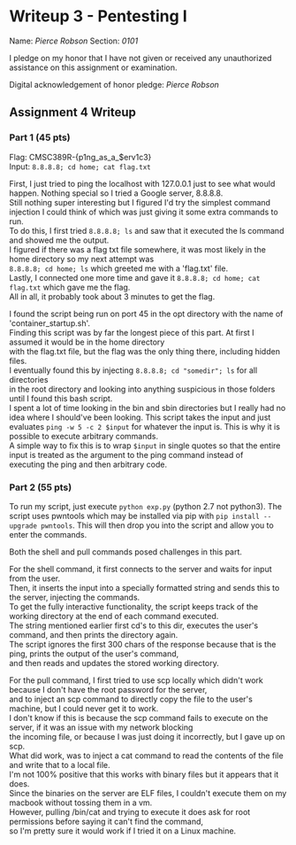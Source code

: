 Writeup 3 - Pentesting I
======

Name: *Pierce Robson*
Section: *0101*

I pledge on my honor that I have not given or received any unauthorized assistance on this assignment or examination.

Digital acknowledgement of honor pledge: *Pierce Robson*

## Assignment 4 Writeup

### Part 1 (45 pts)  
Flag: CMSC389R-{p1ng_as_a_$erv1c3}  
Input: `8.8.8.8; cd home; cat flag.txt`   
  
First, I just tried to ping the localhost with 127.0.0.1 just to see what would happen.  Nothing special so I tried a Google server, 8.8.8.8.  
Still nothing super interesting but I figured I'd try the simplest command injection I could think of which was just giving it some extra commands to run.  
To do this, I first tried `8.8.8.8; ls` and saw that it executed the ls command and showed me the output.  
I figured if there was a flag txt file somewhere, it was most likely in the home directory so my next attempt was  
`8.8.8.8; cd home; ls` which greeted me with a 'flag.txt' file.  
Lastly, I connected one more time and gave it `8.8.8.8; cd home; cat flag.txt` which gave me the flag.  
All in all, it probably took about 3 minutes to get the flag.  
  
I found the script being run on port 45 in the opt directory with the name of 'container_startup.sh'.  
Finding this script was by far the longest piece of this part.  At first I assumed it would be in the home directory  
with the flag.txt file, but the flag was the only thing there, including hidden files.  
I eventually found this by injecting `8.8.8.8; cd "somedir"; ls` for all directories  
in the root directory and looking into anything suspicious in those folders until I found this bash script.  
I spent a lot of time looking in the bin and sbin directories but I really had no idea where I should've been looking.
This script takes the input and just evaluates `ping -w 5 -c 2 $input` for whatever the input is. 
This is why it is possible to execute arbitrary commands.  
A simple way to fix this is to wrap `$input` in single quotes so that the entire input is treated as the argument to the ping command instead of  
executing the ping and then arbitrary code.  

### Part 2 (55 pts)  
  
To run my script, just execute `python exp.py` (python 2.7 not python3).
The script uses pwntools which may be installed via pip with `pip install --upgrade pwntools`.
This will then drop you into the script and allow you to enter the commands.  
  
Both the shell and pull commands posed challenges in this part. 
  
For the shell command, it first connects to the server and waits for input from the user.  
Then, it inserts the input into a specially formatted string and sends this to the server, injecting the commands.  
To get the fully interactive functionality, the script keeps track of the working directory at the end of each command executed.  
The string mentioned earlier first cd's to this dir, executes the user's command, and then prints the directory again.  
The script ignores the first 300 chars of the response because that is the ping, prints the output of the user's command,  
and then reads and updates the stored working directory.  
  
For the pull command, I first tried to use scp locally which didn't work because I don't have the root password for the server,  
and to inject an scp command to directly copy the file to the user's machine, but I could never get it to work.  
I don't know if this is because the scp command fails to execute on the server, if it was an issue with my network blocking  
the incoming file, or because I was just doing it incorrectly, but I gave up on scp.  
What did work, was to inject a cat command to read the contents of the file and write that to a local file.  
I'm not 100% positive that this works with binary files but it appears that it does.  
Since the binaries on the server are ELF files, I couldn't execute them on my macbook without tossing them in a vm.  
However, pulling /bin/cat and trying to execute it does ask for root permissions before saying it can't find the command,  
so I'm pretty sure it would work if I tried it on a Linux machine.  
